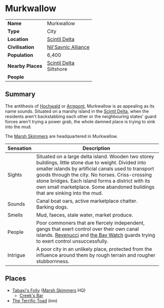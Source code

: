 # Murkwallow

|||
| --- | --- |
| **Name** | Murkwallow | place.4
| **Type** | City |
| **Location** | [Scintil Delta](../rivers-lakes/scintil-delta.md) |
| **Civilisation** | [Nil'Savnic Alliance](../../civilisations/nilsavnic-alliance/nilsavnic-alliance.md) |
| **Population** | 6,400 |
| **Nearby Places** | [Scintil Delta](../rivers-lakes/scintil-delta.md)<br>Siltshore |
| **People** | |

## Summary

The antithesis of [Hochwald](hochwald.md) or [Arrepont](arrepont.md), Murkwallow is as appealing as its name sounds. Situated on a marshy island in the [Scintil Delta](../rivers-lakes/scintil-delta.md), when the residents aren't backstabbing each other or the neighbouring states' guard forces aren't trying a power grab, the whole damned place is trying to sink into the mud.

The [Marsh Skimmers](../../organisations/marsh-skimmers.md) are headquartered in Murkwallow.

| Sensation | Description |
| ---- | --- |
| Sights | Situated on a large delta island. Wooden two storey buildings, little stone due to weight. Divided into smaller islands by artificial canals used to transport goods through the city. No horses. Criss-crossing stone bridges. Each island forms a district with its own small marketplace. Some abandoned buildings that are sinking into the mud. |
| Sounds | Canal boat oars, active marketplace chatter. Barking dogs. |
| Smells | Mud, faeces, stale water, market produce. |
| People | Poor commoners that are fiercely independent, gangs that exert control over their own canal islands. [Revenucci](../../organisations/guards/revenucci.md) and [the Bay Watch](../../organisations/guards/the-bay-watch.md) guards trying to exert control unsuccessfully. |
| Intrigue | A poor city in an unlikely place, protected from the influence around them by rough terrain and rougher stubbornness. |

## Places

- [Tabaxi's Folly](../buildings/tabaxis-folly.md) ([Marsh Skimmers](../../organisations/marsh-skimmers.md) HQ)
  - [Creek's Bar](../buildings/inns-taverns/creeks-bar.md)
- [The Terrific Toad](../buildings/inns-taverns/the-terrific-toad.md) (inn)
